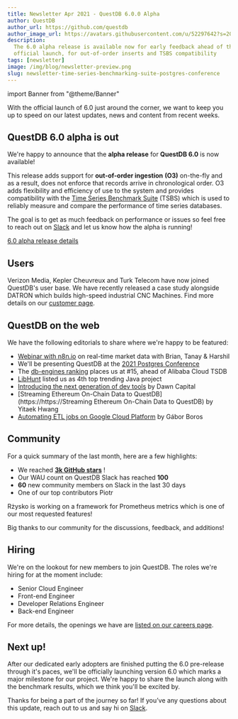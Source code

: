 ```yaml
---
title: Newsletter Apr 2021 - QuestDB 6.0.0 Alpha
author: QuestDB
author_url: https://github.com/questdb
author_image_url: https://avatars.githubusercontent.com/u/52297642?s=200&v=4
description:
  The 6.0 alpha release is available now for early feedback ahead of the
  official launch, for out-of-order inserts and TSBS compatibility
tags: [newsletter]
image: /img/blog/newsletter-preview.png
slug: newsletter-time-series-benchmarking-suite-postgres-conference
---
```


import Banner from "@theme/Banner"

<Banner
  alt="QuestDB newsletter banner"
  src="/img/blog/newsletter.png"
  width={692}
  height={200}
/>

With the official launch of 6.0 just around the corner, we want to keep you up
to speed on our latest updates, news and content from recent weeks.

## QuestDB 6.0 alpha is out

We're happy to announce that the **alpha release** for **QuestDB 6.0** is now
available!

This release adds support for **out-of-order ingestion** **(O3)** on-the-fly and
as a result, does not enforce that records arrive in chronological order. O3
adds flexibility and efficiency of use to the system and provides compatibility
with the [Time Series Benchmark Suite](https://github.com/timescale/tsbs) (TSBS)
which is used to reliably measure and compare the performance of time series
databases.

The goal is to get as much feedback on performance or issues so feel free to
reach out on [Slack](https://slack.questdb.io/) and let us know how the alpha is
running!

[6.0 alpha release details](/blog/2021/04/20/questdb-release-6-0-alpha)

## Users

Verizon Media, Kepler Cheuvreux and Turk Telecom have now joined QuestDB's user
base. We have recently released a case study alongside DATRON which builds
high-speed industrial CNC Machines. Find more details on our
[customer page](/customers/).

## QuestDB on the web

We have the following editorials to share where we're happy to be featured:

- [Webinar with n8n.io](https://www.youtube.com/watch?v=gYc9-NRz75E) on
  real-time market data with Brian, Tanay & Harshil
- We'll be presenting QuestDB at the
  [2021 Postgres Conference](https://postgresconf.org/conferences/2021_Postgres_Conference_Webinars/program/proposals/sql-for-time-series-using-questdb)
- The [db-engines ranking](https://db-engines.com/en/ranking/time+series+dbms)
  places us at #15, ahead of Alibaba Cloud TSDB
- [LibHunt](https://www.libhunt.com/l/java/trending) listed us as 4th top
  trending Java project
- [Introducing the next generation of dev tools](https://medium.com/dawn-capital/introducing-the-next-generation-of-dev-tools-f9d38389fe8a)
  by Dawn Capital
- [Streaming Ethereum On-Chain Data to QuestDB](https://https://Streaming
  Ethereum On-Chain Data to QuestDB) by Yitaek Hwang
- [Automating ETL jobs on Google Cloud Platform](https://dev.to/gaborboros/automating-etl-jobs-on-time-series-data-with-questdb-on-google-cloud-platform-1j8k)
  by Gábor Boros

## Community

For a quick summary of the last month, here are a few highlights:

- We reached
  **[3k GitHub stars](https://www.linkedin.com/feed/update/urn:li:activity:6785562327639977984/)**
  !
- Our WAU count on QuestDB Slack has reached **100**
- **60** new community members on Slack in the last 30 days
- One of our top contributors Piotr

Rżysko is working on a framework for Prometheus metrics which is one of our most
requested features!

Big thanks to our community for the discussions, feedback, and additions!

## Hiring

We're on the lookout for new members to join QuestDB. The roles we're hiring for
at the moment include:

- Senior Cloud Engineer
- Front-end Engineer
- Developer Relations Engineer
- Back-end Engineer

For more details, the openings we have are
[listed on our careers page](/careers/).

## Next up!

After our dedicated early adopters are finished putting the 6.0 pre-release
through it's paces, we'll be officially launching version 6.0 which marks a
major milestone for our project. We're happy to share the launch along with the
benchmark results, which we think you'll be excited by.

Thanks for being a part of the journey so far! If you’ve any questions about
this update, reach out to us and say hi on [Slack]({@slackUrl@}).
